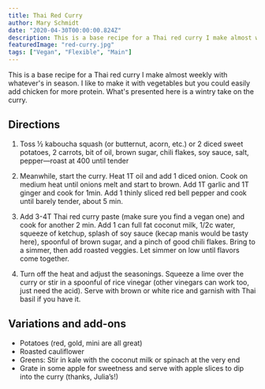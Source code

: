 ```yaml
---
title: Thai Red Curry
author: Mary Schmidt
date: "2020-04-30T00:00:00.824Z"
description: This is a base recipe for a Thai red curry I make almost weekly with whatever's in season. I like to make it with vegetables but you could easily add chicken for more protein. What's presented here is a wintry take on the curry.
featuredImage: "red-curry.jpg"
tags: ["Vegan", "Flexible", "Main"]
---
```


This is a base recipe for a Thai red curry I make almost weekly with whatever's in season. I like to make it with vegetables but you could easily add chicken for more protein. What's presented here is a wintry take on the curry.

## Directions

1. Toss ½ kaboucha squash (or butternut, acorn, etc.) or 2 diced sweet potatoes, 2 carrots, bit of oil, brown sugar, chili flakes, soy sauce, salt, pepper—roast at 400 until tender

2. Meanwhile, start the curry. Heat 1T oil and add 1 diced onion. Cook on medium heat until onions melt and start to brown. Add 1T garlic and 1T ginger and cook for 1min. Add 1 thinly sliced red bell pepper and cook until barely tender, about 5 min.

3. Add 3-4T Thai red curry paste (make sure you find a vegan one) and cook for another 2 min. Add 1 can full fat coconut milk, 1/2c water, squeeze of ketchup, splash of soy sauce (kecap manis would be tasty here), spoonful of brown sugar, and a pinch of good chili flakes. Bring to a simmer, then add roasted veggies. Let simmer on low until flavors come together.

4. Turn off the heat and adjust the seasonings. Squeeze a lime over the curry or stir in a spoonful of rice vinegar (other vinegars can work too, just need the acid). Serve with brown or white rice and garnish with Thai basil if you have it.

## Variations and add-ons

- Potatoes (red, gold, mini are all great)
- Roasted cauliflower 
- Greens: Stir in kale with the coconut milk or spinach at the very end
- Grate in some apple for sweetness and serve with apple slices to dip into the curry (thanks, Julia’s!)
